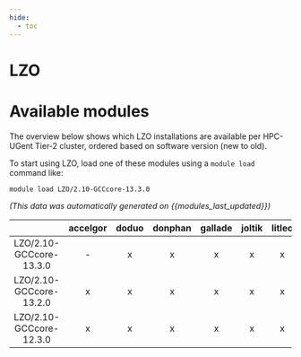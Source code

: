 ```yaml
---
hide:
  - toc
---
```


LZO
===

# Available modules


The overview below shows which LZO installations are available per HPC-UGent Tier-2 cluster, ordered based on software version (new to old).

To start using LZO, load one of these modules using a `module load` command like:

```shell
module load LZO/2.10-GCCcore-13.3.0
```

*(This data was automatically generated on {{modules_last_updated}})*

| |accelgor|doduo|donphan|gallade|joltik|litleo|shinx|
| :---: | :---: | :---: | :---: | :---: | :---: | :---: | :---: |
|LZO/2.10-GCCcore-13.3.0|-|x|x|x|x|x|x|
|LZO/2.10-GCCcore-13.2.0|x|x|x|x|x|x|x|
|LZO/2.10-GCCcore-12.3.0|x|x|x|x|x|x|x|
